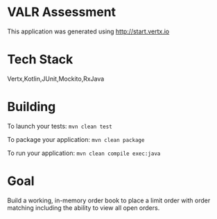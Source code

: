 # VALR Assessment

This application was generated using http://start.vertx.io

# Tech Stack
Vertx,Kotlin,JUnit,Mockito,RxJava

# Building

To launch your tests:
``
mvn clean test
``

To package your application:
``
mvn clean package
``

To run your application:
``
mvn clean compile exec:java
``

# Goal
Build a working, in-memory order book to place a limit order with order matching including the
ability to view all open orders.

